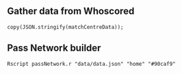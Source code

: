 ## Gather data from Whoscored
`copy(JSON.stringify(matchCentreData));`
## Pass Network builder
`Rscript passNetwork.r "data/data.json" "home" "#90caf9"`
